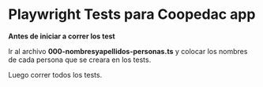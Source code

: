 # Playwright Tests para Coopedac app

**Antes de iniciar a correr los test**  

Ir al archivo **000-nombresyapellidos-personas.ts** y colocar los nombres de cada persona que se creara en los tests.  

Luego correr todos los tests.

